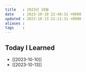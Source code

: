 ```yaml
---
title   : 2023년 10월
date    : 2023-10-10 22:48:31 +0900
updated : 2023-10-13 22:11:31 +0900
aliases : 
tags    : 
---
```

## Today I Learned 

- [[2023-10-10]]
- [[2023-10-13]]
